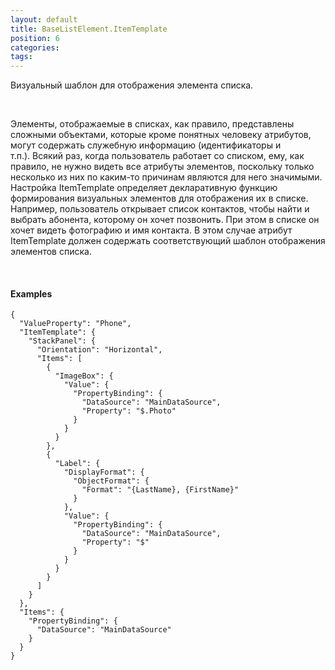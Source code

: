 ```yaml
---
layout: default
title: BaseListElement.ItemTemplate
position: 6
categories: 
tags: 
---
```


Визуальный шаблон для отображения элемента списка.

   

Элементы, отображаемые в списках, как правило, представлены сложными объектами, которые кроме понятных человеку атрибутов, могут содержать служебную информацию (идентификаторы и т.п.). Всякий раз, когда пользователь работает со списком, ему, как правило, не нужно видеть все атрибуты элементов, поскольку только несколько из них по каким-то причинам являются для него значимыми. Настройка ItemTemplate определяет декларативную функцию формирования визуальных элементов для отображения их в списке. Например, пользователь открывает список контактов, чтобы найти и выбрать абонента, которому он хочет позвонить. При этом в списке он хочет видеть фотографию и имя контакта. В этом случае атрибут ItemTemplate должен содержать соответствующий шаблон отображения элементов списка.

   

#### Examples

```
{
  "ValueProperty": "Phone",
  "ItemTemplate": {
    "StackPanel": {
      "Orientation": "Horizontal",
      "Items": [
        {
          "ImageBox": {
            "Value": {
              "PropertyBinding": {
                "DataSource": "MainDataSource",
                "Property": "$.Photo"
              }
            }
          }
        },
        {
          "Label": {
            "DisplayFormat": {
              "ObjectFormat": {
                "Format": "{LastName}, {FirstName}"
              }
            },
            "Value": {
              "PropertyBinding": {
                "DataSource": "MainDataSource",
                "Property": "$"
              }
            }
          }
        }
      ]
    }
  },
  "Items": {
    "PropertyBinding": {
      "DataSource": "MainDataSource"
    }
  }
}
```

 

 

